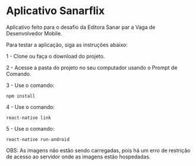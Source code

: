 # Aplicativo Sanarflix

<p>Aplicativo feito para o desafio da Editora Sanar par a Vaga de Desenvolvedor Mobile.</p>

<p>Para testar a aplicação, siga as instruções abaixo: </p>

<p>1 - Clone ou faça o download do projeto.</p>
<p>2 - Acesse a pasta do projeto no seu computador usando o Prompt de Comando.</p>
<p>3 - Use o comando: <pre><code>npm install</pre></code></p>
<p>4 - Use o comando: <pre><code>react-native link</pre></code></p>
<p>5 - Use o comando: <pre><code>react-native run-android</pre></code></p>

<p>OBS: As imagens não estão sendo carregadas, pois há um erro de restrição de acesso ao servidor onde as imagens estão hospedadas.</p>
